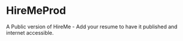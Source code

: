 # HireMeProd
A Public version of HireMe - Add your resume to have it published and internet accessible. 
